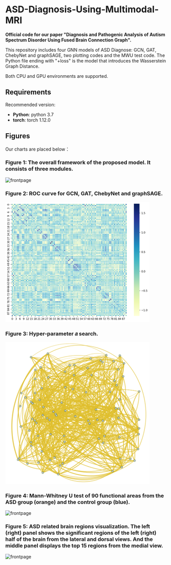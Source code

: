 # ASD-Diagnosis-Using-Multimodal-MRI

**Official code for our paper "Diagnosis and Pathogenic Analysis of Autism Spectrum Disorder Using Fused Brain Connection Graph".**

This repository includes four GNN models of ASD Diagnose: GCN, GAT, ChebyNet and graphSAGE, two plotting codes and the MWU test code. The Python file ending with "+loss" is the model that introduces the Wasserstein Graph Distance.

Both CPU and GPU environments are supported.

## Requirements

Recommended version:

* **Python**: python 3.7 
* **torch**: torch 1.12.0

## Figures

Our charts are placed below：
### Figure 1: The overall framework of the proposed model. It consists of three modules.
<img src="./figures/framework.png" alt="frontpage" width="750"/>


### Figure 2: ROC curve for GCN, GAT, ChebyNet and graphSAGE.

<img src="./figures/fmri.png" alt="frontpage" width="450"/>

### Figure 3: Hyper-parameter 𝑎 search.
<img src="./figures/dti.png" alt="frontpage" width="450"/>

### Figure 4: Mann-Whitney U test of 90 functional areas from the ASD group (orange) and the control group (blue).
<img src="./figures/bar_plot_1.png" alt="frontpage" width="450"/>


### Figure 5: ASD related brain regions visualization. The left (right) panel shows the significant regions of the left (right) half of the brain from the lateral and dorsal views. And the middle panel displays the top 15 regions from the medial view.
<img src="./figures/bar_plot_2.png" alt="frontpage" width="450"/>










